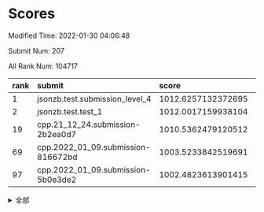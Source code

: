 # Scores

Modified Time: 2022-01-30 04:06:48

Submit Num: 207

All Rank Num: 104717

| rank |               submit               |       score        |       sigma        | pk_num |
| :--- | :--------------------------------- | :----------------- | :----------------- | :----- |
| 1    | jsonzb.test.submission_level_4     | 1012.6257132372695 | 0.7784560444405063 | 2029   |
| 2    | jsonzb.test.test_1                 | 1012.0017159938104 | 0.7866058973670684 | 2025   |
| 19   | cpp.21_12_24.submission-2b2ea0d7   | 1010.5362479120512 | 0.7748215239158686 | 2023   |
| 69   | cpp.2022_01_09.submission-816672bd | 1003.5233842519691 | 0.7048570332676652 | 2024   |
| 97   | cpp.2022_01_09.submission-5b0e3de2 | 1002.4823613901415 | 0.701234225747103  | 2030   |


<details>
<summary>全部</summary>

| rank |                 submit                 |       score        |       sigma        | pk_num |
| :--- | :------------------------------------- | :----------------- | :----------------- | :----- |
| 1    | jsonzb.test.submission_level_4         | 1012.6257132372695 | 0.7784560444405063 | 2029   |
| 2    | jsonzb.test.test_1                     | 1012.0017159938104 | 0.7866058973670684 | 2025   |
| 3    | gobigger.level_3.submission_level_3_1  | 1011.8023704265674 | 0.7676583800054783 | 2021   |
| 4    | gobigger.level_3.submission_level_3_22 | 1011.6591343409946 | 0.7721488989206087 | 2028   |
| 5    | gobigger.level_3.submission_level_3_49 | 1011.64957715558   | 0.8093278440360141 | 2024   |
| 6    | gobigger.level_3.submission_level_3_0  | 1011.2053817363359 | 0.7818980012530867 | 2025   |
| 7    | gobigger.level_3.submission_level_3_42 | 1011.1842687158176 | 0.7914061247249085 | 2024   |
| 8    | gobigger.level_3.submission_level_3_5  | 1011.0248135627395 | 0.7478980085425675 | 2029   |
| 9    | gobigger.level_3.submission_level_3_34 | 1010.9038386905734 | 0.7599388011466075 | 2026   |
| 10   | gobigger.level_3.submission_level_3_31 | 1010.9035779680036 | 0.7778436264107373 | 2023   |
| 11   | gobigger.level_3.submission_level_3_41 | 1010.8598969454567 | 0.7599746602036804 | 2024   |
| 12   | gobigger.level_3.submission_level_3_26 | 1010.7865798628609 | 0.7662995226145278 | 2023   |
| 13   | gobigger.level_3.submission_level_3_24 | 1010.7595677261804 | 0.7524385778698417 | 2026   |
| 14   | gobigger.level_3.submission_level_3_6  | 1010.7441981093831 | 0.7636437991169732 | 2023   |
| 15   | gobigger.level_3.submission_level_3_46 | 1010.7397722671546 | 0.7942980915737157 | 2019   |
| 16   | gobigger.level_3.submission_level_3_33 | 1010.6757595932114 | 0.7667129376093305 | 2021   |
| 17   | gobigger.level_3.submission_level_3_35 | 1010.5610621901412 | 0.7787604990824476 | 2024   |
| 18   | gobigger.level_3.submission_level_3_48 | 1010.5558827384161 | 0.7703950529502491 | 2025   |
| 19   | cpp.21_12_24.submission-2b2ea0d7       | 1010.5362479120512 | 0.7748215239158686 | 2023   |
| 20   | gobigger.level_3.submission_level_3_3  | 1010.4441779826    | 0.7487063727280052 | 2026   |
| 21   | gobigger.level_3.submission_level_3_38 | 1010.2815553315709 | 0.757196184140857  | 2025   |
| 22   | gobigger.level_3.submission_level_3_18 | 1010.2759326578004 | 0.7552190815547845 | 2029   |
| 23   | gobigger.level_3.submission_level_3_47 | 1010.2271565848531 | 0.7601976603426189 | 2019   |
| 24   | gobigger.level_3.submission_level_3_11 | 1010.1484205708166 | 0.7694299126913475 | 2025   |
| 25   | gobigger.level_3.submission_level_3_2  | 1010.1426157977547 | 0.7631179516187868 | 2023   |
| 26   | gobigger.level_3.submission_level_3_12 | 1010.1205856944229 | 0.7647097319156744 | 2024   |
| 27   | gobigger.level_3.submission_level_3_30 | 1010.0465167504047 | 0.7665371668347638 | 2022   |
| 28   | gobigger.level_3.submission_level_3_45 | 1010.0273396073278 | 0.7406134094295643 | 2026   |
| 29   | gobigger.level_3.submission_level_3_28 | 1009.9997874513815 | 0.7404299938773578 | 2030   |
| 30   | gobigger.level_3.submission_level_3_37 | 1009.9497948757912 | 0.7603356188706083 | 2028   |
| 31   | gobigger.level_3.submission_level_3_15 | 1009.8949356027721 | 0.7294442411317515 | 2022   |
| 32   | gobigger.level_3.submission_level_3_39 | 1009.803046492994  | 0.7780218986085357 | 2025   |
| 33   | gobigger.level_3.submission_level_3_9  | 1009.7906833227079 | 0.7472973610692725 | 2023   |
| 34   | gobigger.level_3.submission_level_3_43 | 1009.7221810223858 | 0.7399258508168061 | 2022   |
| 35   | gobigger.level_3.submission_level_3_10 | 1009.6569110003066 | 0.7787075407025673 | 2019   |
| 36   | gobigger.level_3.submission_level_3_27 | 1009.6521847760152 | 0.7627660625733818 | 2021   |
| 37   | gobigger.level_3.submission_level_3_8  | 1009.6104438627531 | 0.7607428805815991 | 2023   |
| 38   | gobigger.level_3.submission_level_3_21 | 1009.5269196114464 | 0.7518455428568812 | 2024   |
| 39   | gobigger.level_3.submission_level_3_25 | 1009.4834178393871 | 0.7761094259452319 | 2023   |
| 40   | gobigger.level_3.submission_level_3_20 | 1009.4791924990551 | 0.7557309641226021 | 2029   |
| 41   | gobigger.level_3.submission_level_3_7  | 1009.4743384522345 | 0.738856145783299  | 2016   |
| 42   | gobigger.level_3.submission_level_3_13 | 1009.3960730991697 | 0.7415219153550168 | 2023   |
| 43   | gobigger.level_3.submission_level_3_36 | 1009.3582580009081 | 0.7450005124468007 | 2023   |
| 44   | gobigger.level_3.submission_level_3_32 | 1009.3186141727201 | 0.753009946232146  | 2020   |
| 45   | gobigger.level_3.submission_level_3_23 | 1009.2426549320545 | 0.7409246892847119 | 2028   |
| 46   | gobigger.level_3.submission_level_3_16 | 1009.1940091841102 | 0.7495904603034731 | 2023   |
| 47   | gobigger.level_3.submission_level_3_4  | 1009.1492235997711 | 0.7456231546885367 | 2025   |
| 48   | gobigger.level_3.submission_level_3_17 | 1009.0411747431193 | 0.745431504877839  | 2023   |
| 49   | gobigger.level_3.submission_level_3_29 | 1008.8483161792572 | 0.7680375790172287 | 2027   |
| 50   | gobigger.level_3.submission_level_3_14 | 1008.8350150178713 | 0.797879712352486  | 2023   |
| 51   | gobigger.level_3.submission_level_3_19 | 1008.7843226919601 | 0.7553957727153863 | 2025   |
| 52   | gobigger.level_3.submission_level_3_44 | 1008.6765904517824 | 0.7481984751954864 | 2022   |
| 53   | gobigger.level_3.submission_level_3_40 | 1008.5641674637056 | 0.7430241760850811 | 2024   |
| 54   | gobigger.level_1.submission_level_1_21 | 1005.1675794191722 | 0.7283939965527145 | 2027   |
| 55   | gobigger.level_1.submission_level_1_40 | 1004.5528340270234 | 0.7194176292907101 | 2022   |
| 56   | gobigger.level_1.submission_level_1_49 | 1004.3907103173665 | 0.7162836821452062 | 2022   |
| 57   | gobigger.level_1.submission_level_1_44 | 1004.2248374941248 | 0.7209453252469555 | 2027   |
| 58   | gobigger.level_1.submission_level_1_15 | 1004.1197229270475 | 0.7225665838720335 | 2025   |
| 59   | gobigger.level_1.submission_level_1_29 | 1004.0965951901879 | 0.7096997136723893 | 2022   |
| 60   | gobigger.level_1.submission_level_1_19 | 1004.057368171282  | 0.716577641364834  | 2028   |
| 61   | gobigger.level_1.submission_level_1_9  | 1003.8891217563769 | 0.7289710615361896 | 2025   |
| 62   | gobigger.level_1.submission_level_1_13 | 1003.858733198771  | 0.7177589022784341 | 2021   |
| 63   | gobigger.level_1.submission_level_1_22 | 1003.8464947975388 | 0.7156541610788824 | 2026   |
| 64   | gobigger.level_1.submission_level_1_48 | 1003.8404120237575 | 0.7215067920561999 | 2019   |
| 65   | gobigger.level_1.submission_level_1_20 | 1003.8307627366347 | 0.7160671273430109 | 2022   |
| 66   | gobigger.level_1.submission_level_1_12 | 1003.7687211107767 | 0.721680322408995  | 2025   |
| 67   | gobigger.level_1.submission_level_1_1  | 1003.7246548394722 | 0.7131259487999643 | 2020   |
| 68   | gobigger.level_1.submission_level_1_14 | 1003.5407823586065 | 0.7116018722167361 | 2026   |
| 69   | cpp.2022_01_09.submission-816672bd     | 1003.5233842519691 | 0.7048570332676652 | 2024   |
| 70   | gobigger.level_1.submission_level_1_42 | 1003.4801652067285 | 0.7211200377574071 | 2026   |
| 71   | gobigger.level_1.submission_level_1_18 | 1003.4591255465617 | 0.7126457864228456 | 2021   |
| 72   | gobigger.level_1.submission_level_1_27 | 1003.4122239475287 | 0.7229470214280086 | 2021   |
| 73   | gobigger.level_1.submission_level_1_35 | 1003.4121963549895 | 0.711199041981683  | 2023   |
| 74   | gobigger.level_1.submission_level_1_25 | 1003.4003361361789 | 0.706543378695346  | 2020   |
| 75   | gobigger.level_1.submission_level_1_11 | 1003.2908971680401 | 0.7082586883741396 | 2025   |
| 76   | gobigger.level_1.submission_level_1_17 | 1003.2576660944605 | 0.7279548067723312 | 2022   |
| 77   | gobigger.level_1.submission_level_1_26 | 1003.2574388771359 | 0.7345707435860478 | 2027   |
| 78   | gobigger.level_1.submission_level_1_32 | 1003.2537612702558 | 0.7196063107876617 | 2020   |
| 79   | gobigger.level_1.submission_level_1_39 | 1003.2350414688914 | 0.7213995675514226 | 2024   |
| 80   | gobigger.level_1.submission_level_1_47 | 1003.2087906476829 | 0.7143771029530929 | 2022   |
| 81   | gobigger.level_1.submission_level_1_34 | 1003.1851313503132 | 0.7037030675655102 | 2018   |
| 82   | gobigger.level_1.submission_level_1_46 | 1003.0695523419936 | 0.7089247933418829 | 2023   |
| 83   | gobigger.level_1.submission_level_1_36 | 1003.03633907475   | 0.7160427655080117 | 2023   |
| 84   | gobigger.level_1.submission_level_1_38 | 1002.9952241059459 | 0.7106695550890673 | 2026   |
| 85   | gobigger.level_1.submission_level_1_7  | 1002.9739652885369 | 0.7214952720764806 | 2020   |
| 86   | gobigger.level_1.submission_level_1_23 | 1002.94789075484   | 0.7187089219000794 | 2024   |
| 87   | gobigger.level_1.submission_level_1_16 | 1002.9104273399776 | 0.7254080343726217 | 2020   |
| 88   | gobigger.level_1.submission_level_1_43 | 1002.8844988870446 | 0.7118725427276661 | 2027   |
| 89   | gobigger.level_1.submission_level_1_4  | 1002.8806154129184 | 0.703828638115485  | 2024   |
| 90   | gobigger.level_1.submission_level_1_37 | 1002.8336234087708 | 0.7229117218006245 | 2024   |
| 91   | gobigger.level_1.submission_level_1_33 | 1002.8005569769839 | 0.7195610050002986 | 2019   |
| 92   | gobigger.level_1.submission_level_1_28 | 1002.7640448950496 | 0.7147051303528671 | 2023   |
| 93   | gobigger.level_1.submission_level_1_5  | 1002.7258703107615 | 0.7127541199805512 | 2024   |
| 94   | gobigger.level_1.submission_level_1_2  | 1002.7019243209802 | 0.7236602726344596 | 2022   |
| 95   | gobigger.level_1.submission_level_1_8  | 1002.5252833401764 | 0.7170906931263269 | 2021   |
| 96   | gobigger.level_1.submission_level_1_10 | 1002.484563174205  | 0.7152027342833969 | 2013   |
| 97   | cpp.2022_01_09.submission-5b0e3de2     | 1002.4823613901415 | 0.701234225747103  | 2030   |
| 98   | gobigger.level_1.submission_level_1_6  | 1002.4529933390152 | 0.7151852445843477 | 2023   |
| 99   | gobigger.level_1.submission_level_1_30 | 1002.4521680776653 | 0.7078638807293337 | 2020   |
| 100  | gobigger.level_1.submission_level_1_45 | 1002.4286079068202 | 0.7172291583652176 | 2024   |
| 101  | gobigger.level_1.submission_level_1_24 | 1002.3780591309463 | 0.7116692356334491 | 2023   |
| 102  | gobigger.level_1.submission_level_1_41 | 1002.2298490499834 | 0.7118410317007783 | 2028   |
| 103  | gobigger.level_1.submission_level_1_31 | 1001.9809052826087 | 0.7111266077685411 | 2025   |
| 104  | gobigger.level_1.submission_level_1_0  | 1001.743343799634  | 0.7041031276072064 | 2022   |
| 105  | gobigger.level_1.submission_level_1_3  | 1001.6101988286667 | 0.7031644623898767 | 2023   |
| 106  | gobigger.random.submission_random_10   | 997.9179913259744  | 0.6995480099826261 | 2027   |
| 107  | gobigger.random.submission_random_15   | 997.411322304945   | 0.6930730504516434 | 2022   |
| 108  | gobigger.random.submission_random_19   | 997.1329165271695  | 0.7076395399053084 | 2027   |
| 109  | gobigger.random.submission_random_3    | 997.0089768212101  | 0.7031400373748197 | 2019   |
| 110  | gobigger.random.submission_random_34   | 996.9566733208565  | 0.7147675672813495 | 2021   |
| 111  | gobigger.random.submission_random_43   | 996.7685891213235  | 0.7127564443113408 | 2024   |
| 112  | gobigger.random.submission_random_24   | 996.7133222506025  | 0.7053463106931467 | 2024   |
| 113  | gobigger.random.submission_random_29   | 996.6346820707003  | 0.7135544547419229 | 2023   |
| 114  | gobigger.random.submission_random_4    | 996.60542773729    | 0.7230269722391732 | 2024   |
| 115  | gobigger.random.submission_random_37   | 996.5745799100023  | 0.6992577190220552 | 2025   |
| 116  | gobigger.random.submission_random_18   | 996.4894324626704  | 0.7143519228868318 | 2028   |
| 117  | gobigger.random.submission_random_17   | 996.4371241000904  | 0.7017191392035367 | 2021   |
| 118  | gobigger.random.submission_random_21   | 996.3094056944923  | 0.7025059939706019 | 2025   |
| 119  | gobigger.random.submission_random_9    | 996.2564145198259  | 0.7050084821063388 | 2018   |
| 120  | gobigger.random.submission_random_23   | 996.2345704115315  | 0.71013523132261   | 2028   |
| 121  | gobigger.random.submission_random_5    | 996.224449987679   | 0.7086853531359129 | 2018   |
| 122  | gobigger.random.submission_random_40   | 996.2073307361807  | 0.7162455579654463 | 2025   |
| 123  | gobigger.random.submission_random_35   | 996.2011805519384  | 0.7046978342376542 | 2022   |
| 124  | gobigger.random.submission_random_6    | 996.1635760622305  | 0.7045463987357962 | 2027   |
| 125  | gobigger.random.submission_random_30   | 996.1529352243905  | 0.7026664298293778 | 2022   |
| 126  | gobigger.random.submission_random_25   | 996.1201510262532  | 0.723084446170949  | 2024   |
| 127  | gobigger.random.submission_random_38   | 996.0521841218065  | 0.7096804063329367 | 2024   |
| 128  | gobigger.random.submission_random_36   | 995.9746546891322  | 0.7186754799471837 | 2020   |
| 129  | gobigger.random.submission_random_26   | 995.9673602654619  | 0.7050034451220752 | 2023   |
| 130  | gobigger.random.submission_random_1    | 995.9628679333607  | 0.7202737464514601 | 2021   |
| 131  | gobigger.random.submission_random_31   | 995.9047741379375  | 0.7123705675059434 | 2025   |
| 132  | gobigger.random.submission_random_44   | 995.8928935303002  | 0.7179525463360293 | 2030   |
| 133  | gobigger.random.submission_random_7    | 995.8905827178758  | 0.7196648539748141 | 2024   |
| 134  | gobigger.random.submission_random_14   | 995.8526952561527  | 0.7163336660917691 | 2029   |
| 135  | gobigger.random.submission_random_47   | 995.7361246217722  | 0.706709817349304  | 2025   |
| 136  | gobigger.random.submission_random_33   | 995.6493393848785  | 0.7052528429324413 | 2023   |
| 137  | gobigger.random.submission_random_32   | 995.6006402888165  | 0.7108359588360095 | 2024   |
| 138  | gobigger.random.submission_random_39   | 995.5894609532796  | 0.7003313868684407 | 2019   |
| 139  | gobigger.random.submission_random_46   | 995.5887338973281  | 0.7020797235390068 | 2022   |
| 140  | gobigger.random.submission_random_49   | 995.5750443200831  | 0.7089369307606181 | 2023   |
| 141  | gobigger.random.submission_random_8    | 995.5702847008199  | 0.7255319999501492 | 2028   |
| 142  | gobigger.random.submission_random_45   | 995.5378627445485  | 0.7146221935052542 | 2030   |
| 143  | gobigger.random.submission_random_42   | 995.4824630007117  | 0.7238908536642189 | 2020   |
| 144  | gobigger.random.submission_random_16   | 995.4563109636736  | 0.7230451364027141 | 2026   |
| 145  | gobigger.random.submission_random_12   | 995.3409909667972  | 0.7131926100485825 | 2026   |
| 146  | gobigger.random.submission_random_13   | 995.2977934090408  | 0.7081890255300185 | 2028   |
| 147  | gobigger.random.submission_random_27   | 995.2701019716054  | 0.7012731631501243 | 2023   |
| 148  | gobigger.random.submission_random_22   | 995.114540949811   | 0.7088587311439276 | 2026   |
| 149  | gobigger.random.submission_random_2    | 995.0775692209381  | 0.719574493177598  | 2021   |
| 150  | gobigger.random.submission_random_0    | 995.0281887894616  | 0.7319459880383328 | 2021   |
| 151  | gobigger.random.submission_random_11   | 995.0077160887315  | 0.7189948352842845 | 2022   |
| 152  | gobigger.random.submission_random_28   | 994.9563835449051  | 0.7053593285305453 | 2023   |
| 153  | gobigger.random.submission_random_41   | 994.818186049682   | 0.739975032274638  | 2020   |
| 154  | gobigger.random.submission_random_48   | 994.7962127645145  | 0.7163814058511438 | 2020   |
| 155  | gobigger.random.submission_random_20   | 994.7518392621872  | 0.7349710135611826 | 2026   |
| 156  | gobigger.level_2.submission_level_2_19 | 993.5484465974329  | 0.7570798608913669 | 2024   |
| 157  | gobigger.level_2.submission_level_2_36 | 993.3023817021488  | 0.7320887159351537 | 2028   |
| 158  | gobigger.level_2.submission_level_2_15 | 993.1984098950735  | 0.733312486248012  | 2027   |
| 159  | gobigger.level_2.submission_level_2_41 | 993.1791440190403  | 0.7481348902875913 | 2027   |
| 160  | gobigger.level_2.submission_level_2_21 | 993.037739525041   | 0.7292892204493394 | 2018   |
| 161  | gobigger.level_2.submission_level_2_29 | 993.0366978856969  | 0.7445452535358916 | 2022   |
| 162  | gobigger.level_2.submission_level_2_0  | 993.033875792459   | 0.7319486342108764 | 2024   |
| 163  | gobigger.level_2.submission_level_2_37 | 992.8670852668723  | 0.7353176979690884 | 2027   |
| 164  | gobigger.level_2.submission_level_2_6  | 992.7790037371688  | 0.7529814528225061 | 2019   |
| 165  | gobigger.level_2.submission_level_2_27 | 992.7377428009784  | 0.724427173984059  | 2025   |
| 166  | gobigger.level_2.submission_level_2_7  | 992.6996590845931  | 0.7507191978263903 | 2023   |
| 167  | gobigger.level_2.submission_level_2_40 | 992.6650256684749  | 0.7347136615815285 | 2020   |
| 168  | gobigger.level_2.submission_level_2_47 | 992.4826630865938  | 0.7424159837552502 | 2025   |
| 169  | gobigger.level_2.submission_level_2_43 | 992.4812475409133  | 0.7527122593004749 | 2026   |
| 170  | gobigger.level_2.submission_level_2_33 | 992.4527996459094  | 0.7398391694387367 | 2025   |
| 171  | gobigger.level_2.submission_level_2_8  | 992.3447947509352  | 0.7487669071963977 | 2023   |
| 172  | gobigger.level_2.submission_level_2_17 | 992.3379051224505  | 0.7321527560195468 | 2026   |
| 173  | gobigger.level_2.submission_level_2_10 | 992.2547038076193  | 0.7366253398409729 | 2018   |
| 174  | gobigger.level_2.submission_level_2_46 | 992.246648626546   | 0.7482239706126727 | 2020   |
| 175  | gobigger.level_2.submission_level_2_12 | 992.2354323510391  | 0.7550033788443824 | 2023   |
| 176  | gobigger.level_2.submission_level_2_34 | 992.1974135706727  | 0.7544506984026033 | 2028   |
| 177  | gobigger.level_2.submission_level_2_2  | 992.1353368324393  | 0.7480250546923911 | 2030   |
| 178  | gobigger.level_2.submission_level_2_11 | 992.1060603117493  | 0.7313303755123247 | 2021   |
| 179  | gobigger.level_2.submission_level_2_5  | 992.0958719405372  | 0.7385459732708178 | 2021   |
| 180  | gobigger.level_2.submission_level_2_24 | 992.0859179143574  | 0.7398631679786623 | 2021   |
| 181  | gobigger.level_2.submission_level_2_42 | 992.0729366396615  | 0.7481992225368291 | 2025   |
| 182  | gobigger.level_2.submission_level_2_22 | 992.0681945712041  | 0.7247000022387311 | 2023   |
| 183  | gobigger.level_2.submission_level_2_49 | 992.0001051183015  | 0.7587611593030026 | 2025   |
| 184  | gobigger.level_2.submission_level_2_45 | 991.990074725034   | 0.7303204914026014 | 2026   |
| 185  | gobigger.level_2.submission_level_2_30 | 991.9675245428955  | 0.7517986721487462 | 2025   |
| 186  | gobigger.level_2.submission_level_2_23 | 991.9050509687889  | 0.7336635291808888 | 2027   |
| 187  | gobigger.level_2.submission_level_2_32 | 991.8688277235142  | 0.7616405264155145 | 2024   |
| 188  | gobigger.level_2.submission_level_2_9  | 991.746028006243   | 0.7302537821663531 | 2015   |
| 189  | gobigger.level_2.submission_level_2_28 | 991.6532235683743  | 0.7621638258043971 | 2028   |
| 190  | gobigger.level_2.submission_level_2_4  | 991.6492890642606  | 0.7483203605698335 | 2022   |
| 191  | gobigger.level_2.submission_level_2_25 | 991.6368434156532  | 0.7421972478590284 | 2022   |
| 192  | gobigger.level_2.submission_level_2_39 | 991.3373851224253  | 0.7615989619136592 | 2027   |
| 193  | gobigger.level_2.submission_level_2_48 | 991.3371165326295  | 0.7604103685811155 | 2019   |
| 194  | gobigger.level_2.submission_level_2_14 | 991.3332125215561  | 0.7564001329703928 | 2025   |
| 195  | gobigger.level_2.submission_level_2_18 | 991.3139382750728  | 0.7344834462688324 | 2018   |
| 196  | gobigger.level_2.submission_level_2_1  | 991.304392814087   | 0.7666531008010059 | 2025   |
| 197  | gobigger.level_2.submission_level_2_44 | 991.232556464673   | 0.7495506784342925 | 2018   |
| 198  | gobigger.level_2.submission_level_2_38 | 991.2074161328853  | 0.7555573925828134 | 2019   |
| 199  | gobigger.level_2.submission_level_2_35 | 991.161734216463   | 0.768900496223932  | 2026   |
| 200  | gobigger.level_2.submission_level_2_20 | 991.1495229230513  | 0.7609590212343502 | 2024   |
| 201  | gobigger.level_2.submission_level_2_31 | 991.1116885084701  | 0.756959650306484  | 2026   |
| 202  | gobigger.level_2.submission_level_2_13 | 991.0606481631266  | 0.7508461466594125 | 2024   |
| 203  | gobigger.level_2.submission_level_2_3  | 990.5873174990229  | 0.7776101434603776 | 2024   |
| 204  | gobigger.level_2.submission_level_2_26 | 990.3815686498729  | 0.7674499458723166 | 2026   |
| 205  | gobigger.level_2.submission_level_2_16 | 990.1502804870282  | 0.7518004691860021 | 2014   |
| 206  | gobigger.none.submission_none_0        | 977.4009116848704  | 1.4179438580642048 | 2025   |
| 207  | gobigger.none.submission_none_1        | 976.1686640219115  | 1.3995576614861571 | 2019   |

</details>